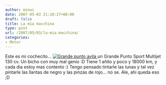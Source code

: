 ```yaml
---
author: minwi
date: 2007-05-03 21:10:27+00:00
draft: false
title: La mia macchina
type: post
url: /2007/05/03/la-mia-macchina/
categories:
- Motor
---
```


Este es mi cochecito...
[![Grande punto avila](http://farm1.static.flickr.com/50/113260678_636b834cc7_m.jpg)
](http://www.flickr.com/photos/e-minguez/113260678/)
un Grande Punto Sport Multijet 130 cv.
Un bicho con muy mal genio :D Tiene 1 añito y poco y 18000 km, y cada dia estoy mas contento :)
Tengo pensado tintarle las lunas y tal vez pintarle las llantas de negro y las pinzas de rojo... no se.
Ale, ahi queda eso ;D

